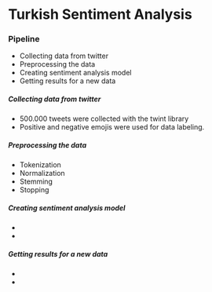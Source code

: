 # Turkish Sentiment Analysis

### Pipeline
- Collecting data from twitter
- Preprocessing the data
- Creating sentiment analysis model
- Getting results for a new data

##### Collecting data from twitter
- 500.000 tweets were collected with the twint library
- Positive and negative emojis were used for data labeling.

##### Preprocessing the data
- Tokenization
- Normalization
- Stemming
- Stopping

##### Creating sentiment analysis model
- 
-

##### Getting results for a new data
-
-